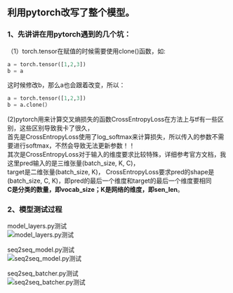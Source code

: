 ## 利用pytorch改写了整个模型。  
### 1、先讲讲在用pytorch遇到的几个坑：   
（1）torch.tensor在赋值的时候需要使用clone()函数，如:
```python
a = torch.tensor([1,2,3])
b = a
```
这时候修改b，那么a也会跟着改变，所以：
```python
a = torch.tensor([1,2,3])
b = a.clone(）
```

(2)pytorch用来计算交叉熵损失的函数CrossEntropyLoss在方法上与tf有一些区别，这些区别导致我卡了很久，  
首先是CrossEntropyLoss使用了log_softmax来计算损失，所以传入的参数不需要进行softmax，不然会导致无法更新参数！！  
其次是CrossEntropyLoss对于输入的维度要求比较特殊，详细参考官方文档，我这里pred输入的是三维张量(batch_size, K, C)，  
target是二维张量(batch_size, K)， CrossEntropyLoss要求pred的shape是(batch_size, C, K)，即pred的最后一个维度和target的最后一个维度要相同  
**C是分类的数量，即vocab_size；K是网络的维度，即sen_len**。


### 2、模型测试过程
model_layers.py测试  
![model_layers.py测试](https://github.com/jim4399266/Text-Summarization/blob/main/week2/pic/model_layers.png)

seq2seq_model.py测试  
![seq2seq_model.py测试](https://github.com/jim4399266/Text-Summarization/blob/main/week2/pic/seq2seq_model.png)
 
seq2seq_batcher.py测试  
![seq2seq_batcher.py测试](https://github.com/jim4399266/Text-Summarization/blob/main/week2/pic/seq2seq_batcher.png)
  

